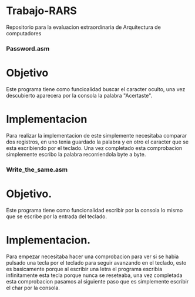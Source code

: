 # Trabajo-RARS
Repositorio para la evaluacion extraordinaria de Arquitectura de computadores


### Password.asm

# Objetivo
Este programa tiene como funcioalidad buscar el caracter oculto, una vez descubierto aparecera por la consola la palabra "Acertaste". 

# Implementacion
Para realizar la implementacion de este simplemente necesitaba comparar dos registros, en uno tenia guardado la palabra y en otro el caracter que se esta escribiendo por el teclado. Una vez completado esta comprobacion simplemente escribo la palabra recorriendola byte a byte.

### Write_the_same.asm

# Objetivo.
Este programa tiene como funcionalidad escribir por la consola lo mismo que se escribe por la entrada del teclado.

# Implementacion.
Para empezar necesitaba hacer una comprobacion para ver si se habia pulsado una tecla por el teclado para seguir avanzando en el teclado, esto es basicamente porque al escribir una letra el programa escribia infinitamente esta tecla porque nunca se reseteaba, una vez completada esta comprobacion pasamos al siguiente paso que es simplemente escribir el char por la consola.




